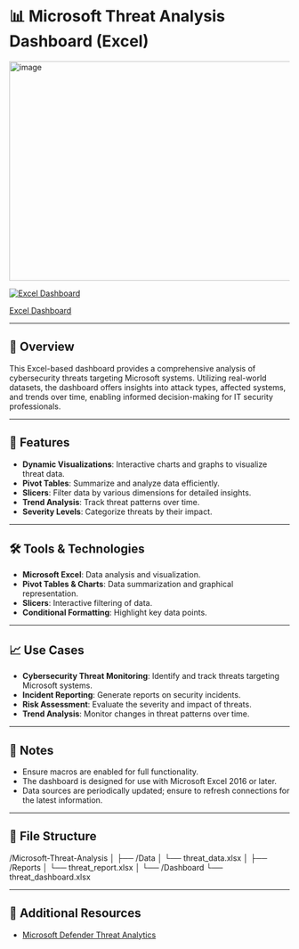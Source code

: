 # 📊 Microsoft Threat Analysis Dashboard (Excel)


<img width="1364" height="394" alt="image" src="https://github.com/user-attachments/assets/f826bf6c-d70b-4298-a65d-2d76a3338b17" />

[![Excel Dashboard](https://github.com/user-attachments/assets/f826bf6c-d70b-4298-a65d-2d76a3338b17)](https://yvcstudents-my.sharepoint.com/:x:/r/personal/314741851_students_yvc_ac_il/_layouts/15/Doc.aspx?sourcedoc=%7B7ABC9431-1DCF-4A61-91FE-6DCA2DE12978%7D&file=%D7%A0%D7%AA%D7%95%D7%A0%D7%99%D7%9D%20%D7%A0%D7%A7%D7%99%D7%99%D7%9D.xlsx&action=default&mobileredirect=true&DefaultItemOpen=1&wdOrigin=OFFICEWEBAPPHOME.SHELL%2CAPPHOME-WEB.FILEBROWSER.RECENT&wdPreviousSession=97f2a089-b02d-4b39-b7b5-127d72fc066e&wdPreviousSessionSrc=AppHomeWeb&ct=1755854482558)


[Excel Dashboard](https://yvcstudents-my.sharepoint.com/:x:/r/personal/314741851_students_yvc_ac_il/_layouts/15/Doc.aspx?sourcedoc=%7B7ABC9431-1DCF-4A61-91FE-6DCA2DE12978%7D&file=%D7%A0%D7%AA%D7%95%D7%A0%D7%99%D7%9D%20%D7%A0%D7%A7%D7%99%D7%99%D7%9D.xlsx&action=default&mobileredirect=true&DefaultItemOpen=1&wdOrigin=OFFICEWEBAPPHOME.SHELL%2CAPPHOME-WEB.FILEBROWSER.RECENT&wdPreviousSession=97f2a089-b02d-4b39-b7b5-127d72fc066e&wdPreviousSessionSrc=AppHomeWeb&ct=1755854482558)

---

## 🧠 Overview

This Excel-based dashboard provides a comprehensive analysis of cybersecurity threats targeting Microsoft systems. Utilizing real-world datasets, the dashboard offers insights into attack types, affected systems, and trends over time, enabling informed decision-making for IT security professionals.

---

## 🔧 Features

- **Dynamic Visualizations**: Interactive charts and graphs to visualize threat data.
- **Pivot Tables**: Summarize and analyze data efficiently.
- **Slicers**: Filter data by various dimensions for detailed insights.
- **Trend Analysis**: Track threat patterns over time.
- **Severity Levels**: Categorize threats by their impact.

---

## 🛠 Tools & Technologies

- **Microsoft Excel**: Data analysis and visualization.
- **Pivot Tables & Charts**: Data summarization and graphical representation.
- **Slicers**: Interactive filtering of data.
- **Conditional Formatting**: Highlight key data points.

---

## 📈 Use Cases

- **Cybersecurity Threat Monitoring**: Identify and track threats targeting Microsoft systems.
- **Incident Reporting**: Generate reports on security incidents.
- **Risk Assessment**: Evaluate the severity and impact of threats.
- **Trend Analysis**: Monitor changes in threat patterns over time.

---

## 📌 Notes

- Ensure macros are enabled for full functionality.
- The dashboard is designed for use with Microsoft Excel 2016 or later.
- Data sources are periodically updated; ensure to refresh connections for the latest information.

---

## 📂 File Structure

/Microsoft-Threat-Analysis
│
├── /Data
│ └── threat_data.xlsx
│
├── /Reports
│ └── threat_report.xlsx
│
└── /Dashboard
└── threat_dashboard.xlsx


---

## 🔗 Additional Resources

- [Microsoft Defender Threat Analytics](https://learn.microsoft.com/en-us/defender-xdr/threat-analytics)

